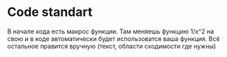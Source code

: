 # Code standart
В начале кода есть макрос функции. Там меняешь функцию 1/x^2 на свою и в коде автоматически будет использоватся ваша функция. Всё остальное правится вручную (текст, области сходимости где нужны)
